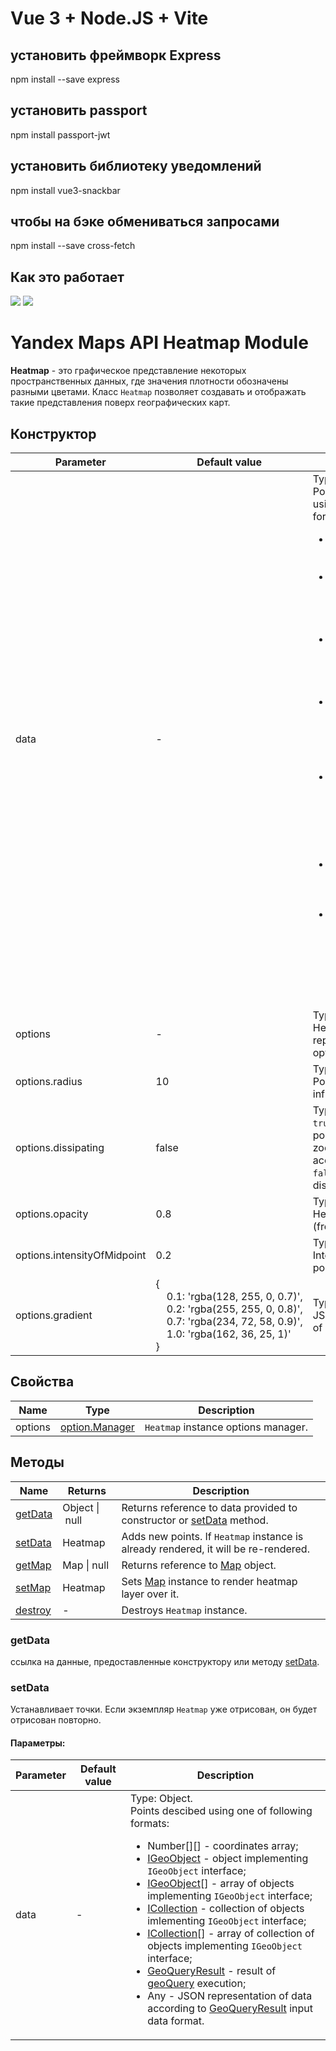 # Vue 3 + Node.JS + Vite

## установить фреймворк Express
npm install --save express

## установить passport
npm install passport-jwt

## установить библиотеку уведомлений
npm install vue3-snackbar

## чтобы на бэке обмениваться запросами
npm install --save cross-fetch

## Как это работает 

<img src="https://raw.githubusercontent.com/albannikov/heartmap-v2/branch/src/img/screen1.jpg">
<img src="https://raw.githubusercontent.com/albannikov/heartmap-v2/branch/src/img/screen3.jpg">

# Yandex Maps API Heatmap Module

**Heatmap** - это графическое представление некоторых пространственных данных, где значения плотности обозначены разными цветами.
Класс `Heatmap` позволяет создавать и отображать такие представления поверх географических карт.


## Конструктор

| Parameter | Default value | Decription |
|---------|-----------------------|----------|
| data | - | Type: Object.<br>Points described using of following formats:<ul><li>Number[][] - coordinates array;</li><li>[IGeoObject](https://tech.yandex.ru/maps/doc/jsapi/2.1/ref/reference/IGeoObject-docpage/) - object implementing `IGeoObject` interface;</li><li>[IGeoObject](https://tech.yandex.ru/maps/doc/jsapi/2.1/ref/reference/IGeoObject-docpage/)[] - array of objects implementing `IGeoObject` interface;</li><li>[ICollection](https://tech.yandex.ru/maps/doc/jsapi/2.1/ref/reference/ICollection-docpage/) - collection of objects implementing `IGeoObject` interface;</li><li>[ICollection](https://tech.yandex.ru/maps/doc/jsapi/2.1/ref/reference/ICollection-docpage/)[] - array of collection of objects implementing `IGeoObject` interface;</li><li>[GeoQueryResult](https://tech.yandex.ru/maps/doc/jsapi/2.1/ref/reference/GeoQueryResult-docpage/) - result of [geoQuery](https://tech.yandex.ru/maps/doc/jsapi/2.1/ref/reference/geoQuery-docpage/) execution;</li><li>Any - JSON representation of data according to [GeoQueryResult](https://tech.yandex.ru/maps/doc/jsapi/2.1/ref/reference/GeoQueryResult-docpage/) input data format.</li> |
|  options |  - | Type: Object.<br>Heatmap representation options. |
|  options.radius |  10 | Type: Number.<br>Point radius of influence (px). |
|  options.dissipating |  false | Type: Boolean.<br>`true` - disperse points on higher zoom levels according to radius, `false` - don't disperse. |
|  options.opacity |  0.8 | Type: Number.<br>Heatmap opacity (from&nbsp;0&nbsp;to&nbsp;1). |
|  options.intensityOfMidpoint |  0.2 | Type: Number.<br>Intensity of median point (from&nbsp;0&nbsp;to&nbsp;1). |
|  options.gradient | {<br>&nbsp;&nbsp;&nbsp;&nbsp;0.1:&nbsp;'rgba(128,&nbsp;255,&nbsp;0,&nbsp;0.7)',<br>&nbsp;&nbsp;&nbsp;&nbsp;0.2:&nbsp;'rgba(255,&nbsp;255,&nbsp;0,&nbsp;0.8)',<br>&nbsp;&nbsp;&nbsp;&nbsp;0.7:&nbsp;'rgba(234,&nbsp;72,&nbsp;58,&nbsp;0.9)',<br>&nbsp;&nbsp;&nbsp;&nbsp;1.0:&nbsp;'rgba(162,&nbsp;36,&nbsp;25,&nbsp;1)'<br>} | Type: Object.<br>JSON description of gradient. |

## Свойства

| Name| Type| Description|
|----|-----|----------|
| options | [option.Manager](https://tech.yandex.ru/maps/doc/jsapi/2.1/ref/reference/option.Manager-docpage/) | `Heatmap` instance options manager. |

## Методы

| Name| Returns | Description |
|----|------------|----------|
| [getData](#getdata) | Object&nbsp;&#124;&nbsp;null | Returns reference to data provided to constructor or [setData](#setdata) method. |
| [setData](#setdata) | Heatmap | Adds new points. If `Heatmap` instance is already rendered, it will be re-rendered. |
| [getMap](#getmap) |  Map&nbsp;&#124;&nbsp;null | Returns reference to [Map](https://tech.yandex.com/maps/doc/jsapi/2.1/ref/reference/Map-docpage/) object. |
| [setMap](#setmap) |  Heatmap | Sets [Map](https://tech.yandex.ru/maps/doc/jsapi/2.1/ref/reference/Map-docpage/) instance to render heatmap layer over it. |
| [destroy](#destroy) | - | Destroys `Heatmap` instance. |


### getData
ссылка на данные, предоставленные конструктору или методу [setData](#setdata).

### setData
Устанавливает точки. Если экземпляр `Heatmap` уже отрисован, он будет отрисован повторно.


#### Параметры:
| Parameter | Default value | Description |
|---------|-----------------------|----------|
| data | - | Type: Object.<br>Points descibed using one of following formats:<ul><li>Number[][] - coordinates array;</li><li>[IGeoObject](https://tech.yandex.ru/maps/doc/jsapi/2.1/ref/reference/IGeoObject-docpage/) - object implementing `IGeoObject` interface;</li><li>[IGeoObject](https://tech.yandex.ru/maps/doc/jsapi/2.1/ref/reference/IGeoObject-docpage/)[] - array of objects implementing `IGeoObject` interface;</li><li>[ICollection](https://tech.yandex.ru/maps/doc/jsapi/2.1/ref/reference/ICollection-docpage/) - collection of objects imlementing `IGeoObject` interface;</li><li>[ICollection](https://tech.yandex.ru/maps/doc/jsapi/2.1/ref/reference/ICollection-docpage/)[] - array of collection of objects implementing `IGeoObject` interface;</li><li>[GeoQueryResult](https://tech.yandex.ru/maps/doc/jsapi/2.1/ref/reference/GeoQueryResult-docpage/) - result of [geoQuery](https://tech.yandex.ru/maps/doc/jsapi/2.1/ref/reference/geoQuery-docpage/) execution;</li><li>Any - JSON representation of data according to [GeoQueryResult](https://tech.yandex.ru/maps/doc/jsapi/2.1/ref/reference/GeoQueryResult-docpage/) input data format.</li> |